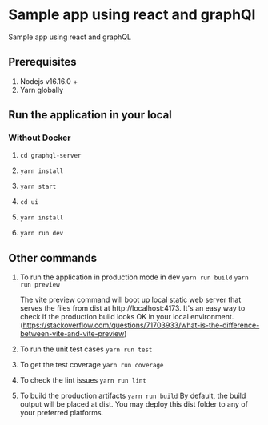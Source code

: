 # Sample app using react and graphQl

Sample app using react and graphQL

## Prerequisites

1. Nodejs v16.16.0 +
2. Yarn globally

## Run the application in your local

### Without Docker

1. `cd graphql-server`
2. `yarn install`
3. `yarn start`

4. `cd ui`
5. `yarn install`
6. `yarn run dev`

## Other commands

1. To run the application in production mode in dev
   `yarn run build`
   `yarn run preview`

   The vite preview command will boot up local static web server that serves the files from dist at http://localhost:4173. It's an easy way to check if the production build looks OK in your local environment. (https://stackoverflow.com/questions/71703933/what-is-the-difference-between-vite-and-vite-preview)

2. To run the unit test cases
   `yarn run test`

3. To get the test coverage
   `yarn run coverage`

4. To check the lint issues
   `yarn run lint`

5. To build the production artifacts
   `yarn run build`
   By default, the build output will be placed at dist. You may deploy this dist folder to any of your preferred platforms.
